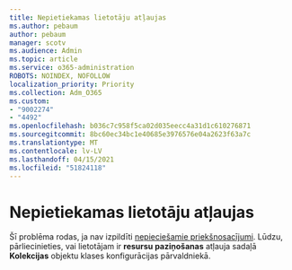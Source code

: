 ```yaml
---
title: Nepietiekamas lietotāju atļaujas
ms.author: pebaum
author: pebaum
manager: scotv
ms.audience: Admin
ms.topic: article
ms.service: o365-administration
ROBOTS: NOINDEX, NOFOLLOW
localization_priority: Priority
ms.collection: Adm_O365
ms.custom:
- "9002274"
- "4492"
ms.openlocfilehash: b036c7c958f5ca02d035eecc4a31d1c610276871
ms.sourcegitcommit: 8bc60ec34bc1e40685e3976576e04a2623f63a7c
ms.translationtype: MT
ms.contentlocale: lv-LV
ms.lasthandoff: 04/15/2021
ms.locfileid: "51824118"
---
```

# <a name="insufficient-user-permissions"></a>Nepietiekamas lietotāju atļaujas

Šī problēma rodas, ja nav izpildīti [nepieciešamie priekšnosacījumi](https://docs.microsoft.com/configmgr/tenant-attach/device-sync-actions#prerequisites). Lūdzu, pārliecinieties, vai lietotājam ir **resursu paziņošanas** atļauja sadaļā **Kolekcijas** objektu klases konfigurācijas pārvaldniekā.
